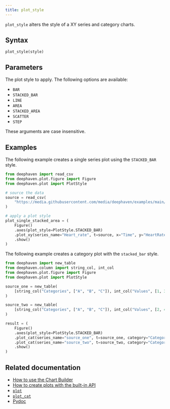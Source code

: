 ```yaml
---
title: plot_style
---
```


`plot_style` alters the style of a XY series and category charts.

## Syntax

`plot_style(style)`

## Parameters

<ParamTable>
<Param name="style" type="str">

The plot style to apply. The following options are available:

- `BAR`
- `STACKED_BAR`
- `LINE`
- `AREA`
- `STACKED_AREA`
- `SCATTER`
- `STEP`

These arguments are case insensitive.

</Param>
</ParamTable>

## Examples

The following example creates a single series plot using the `STACKED_BAR` style.

```python order=plot_single_stacked_area,source
from deephaven import read_csv
from deephaven.plot.figure import Figure
from deephaven.plot import PlotStyle

# source the data
source = read_csv(
    "https://media.githubusercontent.com/media/deephaven/examples/main/MetricCentury/csv/metriccentury.csv"
)

# apply a plot style
plot_single_stacked_area = (
    Figure()
    .axes(plot_style=PlotStyle.STACKED_BAR)
    .plot_xy(series_name="Heart_rate", t=source, x="Time", y="HeartRate")
    .show()
)
```

The following example creates a category plot with the `stacked_bar` style.

```python order=result,source_one,source_two
from deephaven import new_table
from deephaven.column import string_col, int_col
from deephaven.plot.figure import Figure
from deephaven.plot import PlotStyle

source_one = new_table(
    [string_col("Categories", ["A", "B", "C"]), int_col("Values", [1, 3, 5])]
)

source_two = new_table(
    [string_col("Categories", ["A", "B", "C"]), int_col("Values", [2, 4, 6])]
)

result = (
    Figure()
    .axes(plot_style=PlotStyle.STACKED_BAR)
    .plot_cat(series_name="source_one", t=source_one, category="Categories", y="Values")
    .plot_cat(series_name="source_two", t=source_two, category="Categories", y="Values")
    .show()
)
```

## Related documentation

- [How to use the Chart Builder](../../how-to-guides/user-interface/chart-builder.md)
- [How to create plots with the built-in API](../../how-to-guides/plotting/api-plotting.md)
- [`plot`](./plot.md)
- [`plot_cat`](./catPlot.md)
- [Pydoc](/core/pydoc/code/deephaven.plot.plotstyle.html#module-deephaven.plot.plotstyle)
